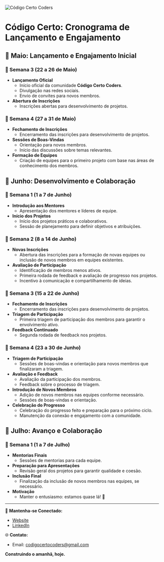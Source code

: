 ![Código Certo Coders](https://utfs.io/f/3b2340e8-5523-4aca-a549-0688fd07450e-j4edu.jfif)

# Código Certo: Cronograma de Lançamento e Engajamento

## 📅 Maio: Lançamento e Engajamento Inicial

### 🔹 Semana 3 (22 a 26 de Maio)
- **Lançamento Oficial**
  - Início oficial da comunidade **Código Certo Coders**.
  - Divulgação nas redes sociais.
  - Envio de convites para novos membros.
- **Abertura de Inscrições**
  - Inscrições abertas para desenvolvimento de projetos.

### 🔹 Semana 4 (27 a 31 de Maio)
- **Fechamento de Inscrições**
  - Encerramento das inscrições para desenvolvimento de projetos.
- **Sessões de Boas-Vindas**
  - Orientação para novos membros.
  - Início das discussões sobre temas relevantes.
- **Formação de Equipes**
  - Criação de equipes para o primeiro projeto com base nas áreas de conhecimento dos membros.

## 📅 Junho: Desenvolvimento e Colaboração

### 🔹 Semana 1 (1 a 7 de Junho)
- **Introdução aos Mentores**
  - Apresentação dos mentores e líderes de equipe.
- **Início dos Projetos**
  - Início dos projetos práticos e colaborativos.
  - Sessão de planejamento para definir objetivos e atribuições.

### 🔹 Semana 2 (8 a 14 de Junho)
- **Novas Inscrições**
  - Abertura das inscrições para a formação de novas equipes ou inclusão de novos membros em equipes existentes.
- **Avaliação de Participação**
  - Identificação de membros menos ativos.
  - Primeira rodada de feedback e avaliação de progresso nos projetos.
  - Incentivo à comunicação e compartilhamento de ideias.

### 🔹 Semana 3 (15 a 22 de Junho)
- **Fechamento de Inscrições**
  - Encerramento das inscrições para desenvolvimento de projetos.
- **Triagem de Participação**
  - Primeira triagem de participação dos membros para garantir o envolvimento ativo.
- **Feedback Continuado**
  - Segunda rodada de feedback nos projetos.

### 🔹 Semana 4 (23 a 30 de Junho)
- **Triagem de Participação**
  - Sessões de boas-vindas e orientação para novos membros que finalizaram a triagem.
- **Avaliação e Feedback**
  - Avaliação da participação dos membros.
  - Feedback sobre o processo de triagem.
- **Introdução de Novos Membros**
  - Adição de novos membros nas equipes conforme necessário.
  - Sessões de boas-vindas e orientação.
- **Celebração do Progresso**
  - Celebração do progresso feito e preparação para o próximo ciclo.
  - Manutenção da conexão e engajamento com a comunidade.

## 📅 Julho: Avanço e Colaboração

### 🔹 Semana 1 (1 a 7 de Julho)
- **Mentorias Finais**
  - Sessões de mentorias para cada equipe.
- **Preparação para Apresentações**
  - Revisão geral dos projetos para garantir qualidade e coesão.
- **Inclusão Final**
  - Finalização da inclusão de novos membros nas equipes, se necessário.
- **Motivação**
  - Manter o entusiasmo: estamos quase lá! 🚀

---

🔗 **Mantenha-se Conectado:**
- [Website](http://www.codigocertocoders.com.br/)
- [LinkedIn](https://www.linkedin.com/company/codigocerto/)

🌐 **Contato:**
- Email: codigocertocoders@gmail.com

**Construindo o amanhã, hoje.**


